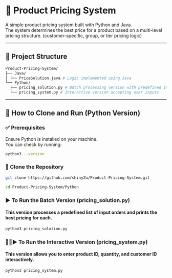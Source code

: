 # 🧮 Product Pricing System

A simple product pricing system built with Python and Java.  
The system determines the best price for a product based on a multi-level pricing structure. (customer-specific, group, or tier pricing logic)

---

## 📁 Project Structure

```bash
Product-Pricing-System/
├── Java/
│ └── PriceSolution.java # Logic implemented using Java
└── Python/
  ├── pricing_solution.py # Batch processing version with predefined inputs
  └── pricing_system.py # Interactive version accepting user inputs
```
  

---

## 🚀 How to Clone and Run (Python Version)

### ✅ Prerequisites

Ensure Python is installed on your machine.  
You can check by running:

```bash
python3 --version
```

### 🔄 Clone the Repository

```bash
git clone https://github.com/shinyZu/Product-Pricing-System.git
```

```bash
cd Product-Pricing-System/Python
```

### ▶️ To Run the Batch Version (pricing_solution.py)
#### This version processes a predefined list of input orders and prints the best pricing for each.

```bash
python3 pricing_solution.py
```

### 🧑‍💻▶️ To Run the Interactive Version (pricing_system.py)
#### This version allows you to enter product ID, quantity, and customer ID interactively.

```bash
python3 pricing_system.py
```
